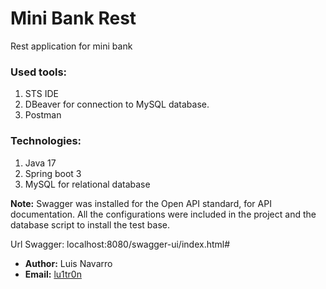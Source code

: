 
# Mini Bank Rest
Rest application for mini bank

### Used tools:

 1. STS IDE 
 2. DBeaver for connection to MySQL database. 
 3. Postman

### Technologies:

 1. Java 17 
 2. Spring boot 3 
 3. MySQL for relational database

**Note:** Swagger was installed for the Open API standard, for API documentation. All the configurations were included in the project and the database script to install the test base.

Url Swagger: localhost:8080/swagger-ui/index.html#

- **Author:** Luis Navarro
- **Email:** [lu1tr0n](lu1tr0n.developer@gmail.com)
